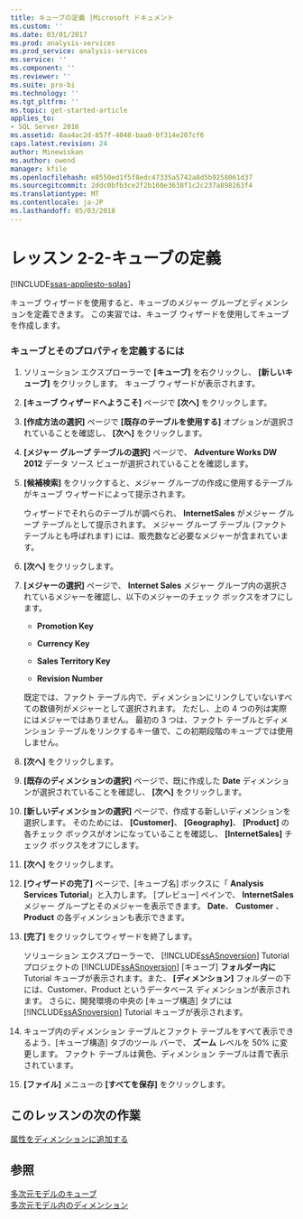 ```yaml
---
title: キューブの定義 |Microsoft ドキュメント
ms.custom: ''
ms.date: 03/01/2017
ms.prod: analysis-services
ms.prod_service: analysis-services
ms.service: ''
ms.component: ''
ms.reviewer: ''
ms.suite: pro-bi
ms.technology: ''
ms.tgt_pltfrm: ''
ms.topic: get-started-article
applies_to:
- SQL Server 2016
ms.assetid: 8aa4ac2d-857f-4048-baa0-0f314e207cf6
caps.latest.revision: 24
author: Minewiskan
ms.author: owend
manager: kfile
ms.openlocfilehash: e8550ed1f5f8edc47335a5742a8d5b9258061d37
ms.sourcegitcommit: 2ddc0bfb3ce2f2b160e3638f1c2c237a898263f4
ms.translationtype: MT
ms.contentlocale: ja-JP
ms.lasthandoff: 05/03/2018
---
```

# <a name="lesson-2-2---defining-a-cube"></a>レッスン 2-2-キューブの定義
[!INCLUDE[ssas-appliesto-sqlas](../includes/ssas-appliesto-sqlas.md)]

キューブ ウィザードを使用すると、キューブのメジャー グループとディメンションを定義できます。 この実習では、キューブ ウィザードを使用してキューブを作成します。  
  
### <a name="to-define-a-cube-and-its-properties"></a>キューブとそのプロパティを定義するには  
  
1.  ソリューション エクスプローラーで **[キューブ]** を右クリックし、 **[新しいキューブ]** をクリックします。 キューブ ウィザードが表示されます。  
  
2.  **[キューブ ウィザードへようこそ]** ページで **[次へ]** をクリックします。  
  
3.  **[作成方法の選択]** ページで **[既存のテーブルを使用する]** オプションが選択されていることを確認し、 **[次へ]** をクリックします。  
  
4.  **[メジャー グループ テーブルの選択]** ページで、 **Adventure Works DW 2012** データ ソース ビューが選択されていることを確認します。  
  
5.  **[候補検索]** をクリックすると、メジャー グループの作成に使用するテーブルがキューブ ウィザードによって提示されます。  
  
    ウィザードでそれらのテーブルが調べられ、 **InternetSales** がメジャー グループ テーブルとして提示されます。 メジャー グループ テーブル (ファクト テーブルとも呼ばれます) には、販売数など必要なメジャーが含まれています。  
  
6.  **[次へ]** をクリックします。  
  
7.  **[メジャーの選択]** ページで、 **Internet Sales** メジャー グループ内の選択されているメジャーを確認し、以下のメジャーのチェック ボックスをオフにします。  
  
    -   **Promotion Key**  
  
    -   **Currency Key**  
  
    -   **Sales Territory Key**  
  
    -   **Revision Number**  
  
    既定では、ファクト テーブル内で、ディメンションにリンクしていないすべての数値列がメジャーとして選択されます。 ただし、上の 4 つの列は実際にはメジャーではありません。 最初の 3 つは、ファクト テーブルとディメンション テーブルをリンクするキー値で、この初期段階のキューブでは使用しません。  
  
8.  **[次へ]** をクリックします。  
  
9. **[既存のディメンションの選択]** ページで、既に作成した **Date** ディメンションが選択されていることを確認し、 **[次へ]** をクリックします。  
  
10. **[新しいディメンションの選択]** ページで、作成する新しいディメンションを選択します。 そのためには、 **[Customer]**、 **[Geography]**、 **[Product]** の各チェック ボックスがオンになっていることを確認し、 **[InternetSales]** チェック ボックスをオフにします。  
  
11. **[次へ]** をクリックします。  
  
12. **[ウィザードの完了]** ページで、[キューブ名] ボックスに「 **Analysis Services Tutorial**」と入力します。 [プレビュー] ペインで、 **InternetSales** メジャー グループとそのメジャーを表示できます。 **Date**、 **Customer** 、 **Product** の各ディメンションも表示できます。  
  
13. **[完了]** をクリックしてウィザードを終了します。  
  
    ソリューション エクスプローラーで、 [!INCLUDE[ssASnoversion](../includes/ssasnoversion-md.md)] Tutorial プロジェクトの [!INCLUDE[ssASnoversion](../includes/ssasnoversion-md.md)] [キューブ] **フォルダー内に** Tutorial キューブが表示されます。また、 **[ディメンション]** フォルダーの下には、Customer、Product というデータベース ディメンションが表示されます。 さらに、開発環境の中央の [キューブ構造] タブには [!INCLUDE[ssASnoversion](../includes/ssasnoversion-md.md)] Tutorial キューブが表示されます。  
  
14. キューブ内のディメンション テーブルとファクト テーブルをすべて表示できるよう、[キューブ構造] タブのツール バーで、 **ズーム** レベルを 50% に変更します。 ファクト テーブルは黄色、ディメンション テーブルは青で表示されています。  
  
15. **[ファイル]** メニューの **[すべてを保存]** をクリックします。  
  
## <a name="next-task-in-lesson"></a>このレッスンの次の作業  
[属性をディメンションに追加する](../analysis-services/lesson-2-3-adding-attributes-to-dimensions.md)  
  
## <a name="see-also"></a>参照  
[多次元モデルのキューブ](../analysis-services/multidimensional-models/cubes-in-multidimensional-models.md)  
[多次元モデル内のディメンション](../analysis-services/multidimensional-models/dimensions-in-multidimensional-models.md)  
  
  
  
